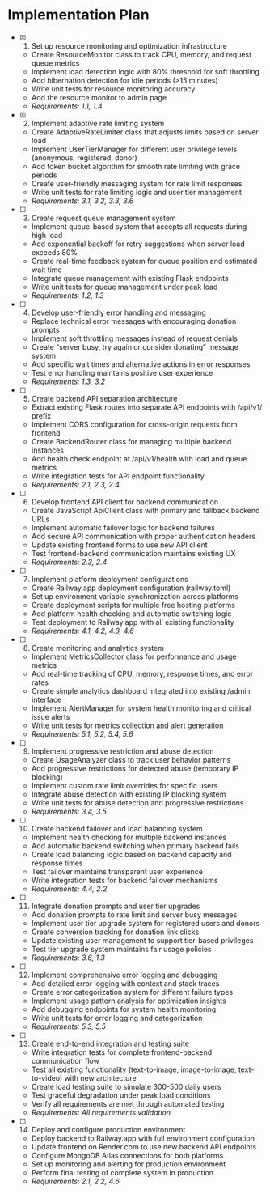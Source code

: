 # Implementation Plan

- [x] 1. Set up resource monitoring and optimization infrastructure





  - Create ResourceMonitor class to track CPU, memory, and request queue metrics
  - Implement load detection logic with 80% threshold for soft throttling
  - Add hibernation detection for idle periods (>15 minutes)
  - Write unit tests for resource monitoring accuracy
  - Add the resource monitor to admin page
  - _Requirements: 1.1, 1.4_

- [x] 2. Implement adaptive rate limiting system










  - Create AdaptiveRateLimiter class that adjusts limits based on server load
  - Implement UserTierManager for different user privilege levels (anonymous, registered, donor)
  - Add token bucket algorithm for smooth rate limiting with grace periods
  - Create user-friendly messaging system for rate limit responses
  - Write unit tests for rate limiting logic and user tier management
  - _Requirements: 3.1, 3.2, 3.3, 3.6_

- [ ] 3. Create request queue management system
  - Implement queue-based system that accepts all requests during high load
  - Add exponential backoff for retry suggestions when server load exceeds 80%
  - Create real-time feedback system for queue position and estimated wait time
  - Integrate queue management with existing Flask endpoints
  - Write unit tests for queue management under peak load
  - _Requirements: 1.2, 1.3_

- [ ] 4. Develop user-friendly error handling and messaging
  - Replace technical error messages with encouraging donation prompts
  - Implement soft throttling messages instead of request denials
  - Create "server busy, try again or consider donating" message system
  - Add specific wait times and alternative actions in error responses
  - Test error handling maintains positive user experience
  - _Requirements: 1.3, 3.2_

- [ ] 5. Create backend API separation architecture
  - Extract existing Flask routes into separate API endpoints with /api/v1/ prefix
  - Implement CORS configuration for cross-origin requests from frontend
  - Create BackendRouter class for managing multiple backend instances
  - Add health check endpoint at /api/v1/health with load and queue metrics
  - Write integration tests for API endpoint functionality
  - _Requirements: 2.1, 2.3, 2.4_

- [ ] 6. Develop frontend API client for backend communication
  - Create JavaScript ApiClient class with primary and fallback backend URLs
  - Implement automatic failover logic for backend failures
  - Add secure API communication with proper authentication headers
  - Update existing frontend forms to use new API client
  - Test frontend-backend communication maintains existing UX
  - _Requirements: 2.3, 2.4_

- [ ] 7. Implement platform deployment configurations
  - Create Railway.app deployment configuration (railway.toml)
  - Set up environment variable synchronization across platforms
  - Create deployment scripts for multiple free hosting platforms
  - Add platform health checking and automatic switching logic
  - Test deployment to Railway.app with all existing functionality
  - _Requirements: 4.1, 4.2, 4.3, 4.6_

- [ ] 8. Create monitoring and analytics system
  - Implement MetricsCollector class for performance and usage metrics
  - Add real-time tracking of CPU, memory, response times, and error rates
  - Create simple analytics dashboard integrated into existing /admin interface
  - Implement AlertManager for system health monitoring and critical issue alerts
  - Write unit tests for metrics collection and alert generation
  - _Requirements: 5.1, 5.2, 5.4, 5.6_

- [ ] 9. Implement progressive restriction and abuse detection
  - Create UsageAnalyzer class to track user behavior patterns
  - Add progressive restrictions for detected abuse (temporary IP blocking)
  - Implement custom rate limit overrides for specific users
  - Integrate abuse detection with existing IP blocking system
  - Write unit tests for abuse detection and progressive restrictions
  - _Requirements: 3.4, 3.5_

- [ ] 10. Create backend failover and load balancing system
  - Implement health checking for multiple backend instances
  - Add automatic backend switching when primary backend fails
  - Create load balancing logic based on backend capacity and response times
  - Test failover maintains transparent user experience
  - Write integration tests for backend failover mechanisms
  - _Requirements: 4.4, 2.2_

- [ ] 11. Integrate donation prompts and user tier upgrades
  - Add donation prompts to rate limit and server busy messages
  - Implement user tier upgrade system for registered users and donors
  - Create conversion tracking for donation link clicks
  - Update existing user management to support tier-based privileges
  - Test tier upgrade system maintains fair usage policies
  - _Requirements: 3.6, 1.3_

- [ ] 12. Implement comprehensive error logging and debugging
  - Add detailed error logging with context and stack traces
  - Create error categorization system for different failure types
  - Implement usage pattern analysis for optimization insights
  - Add debugging endpoints for system health monitoring
  - Write unit tests for error logging and categorization
  - _Requirements: 5.3, 5.5_

- [ ] 13. Create end-to-end integration and testing suite
  - Write integration tests for complete frontend-backend communication flow
  - Test all existing functionality (text-to-image, image-to-image, text-to-video) with new architecture
  - Create load testing suite to simulate 300-500 daily users
  - Test graceful degradation under peak load conditions
  - Verify all requirements are met through automated testing
  - _Requirements: All requirements validation_

- [ ] 14. Deploy and configure production environment
  - Deploy backend to Railway.app with full environment configuration
  - Update frontend on Render.com to use new backend API endpoints
  - Configure MongoDB Atlas connections for both platforms
  - Set up monitoring and alerting for production environment
  - Perform final testing of complete system in production
  - _Requirements: 2.1, 2.2, 4.6_